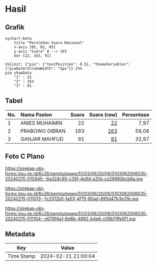 # Hasil

## Grafik

```mermaid
xychart-beta
    title "Perolehan Suara Nasional"
    x-axis [01, 02, 03]
    y-axis "Suara" 0 --> 163
    bar [22, 163, 91]
```

```mermaid
%%{init: {"pie": {"textPosition": 0.5}, "themeVariables": {"pieOuterStrokeWidth": "5px"}} }%%
pie showData
    "1" : 22
    "2" : 163
    "3" : 91
```

## Tabel

| No. | Nama Paslon    | Suara | Suara (raw) | Persentase |
|:--- |:-------------- | -----:| -----------:| ----------:|
| 1   | ANIES MUHAIMIN | 22    | [22][p-1]   | 7,97       |
| 2   | PRABOWO GIBRAN | 163   | [163][p-2]  | 59,06      |
| 3   | GANJAR MAHFUD  | 91    | [91][p-3]   | 32,97      |


[p-1]: https://github.com/gigit-pemilu/pemilu-2024/blob/main/pilpres/hitung-suara/sub/51-bali/sub/03-badung/sub/06-kuta-utara/sub/2006-dalung/sub/035-tps/sub/paslon-1.txt
[p-2]: https://github.com/gigit-pemilu/pemilu-2024/blob/main/pilpres/hitung-suara/sub/51-bali/sub/03-badung/sub/06-kuta-utara/sub/2006-dalung/sub/035-tps/sub/paslon-2.txt
[p-3]: https://github.com/gigit-pemilu/pemilu-2024/blob/main/pilpres/hitung-suara/sub/51-bali/sub/03-badung/sub/06-kuta-utara/sub/2006-dalung/sub/035-tps/sub/paslon-3.txt

## Foto C Plano

https://sirekap-obj-formc.kpu.go.id/6c26/pemilu/ppwp/51/03/06/20/06/5103062006035-20240215-010845--6a324c85-c35f-4e9d-a31d-ce29990bcb8a.jpg

https://sirekap-obj-formc.kpu.go.id/6c26/pemilu/ppwp/51/03/06/20/06/5103062006035-20240215-011013--1c2312b5-fa53-4f75-80ad-895d47b3e31b.jpg

https://sirekap-obj-formc.kpu.go.id/6c26/pemilu/ppwp/51/03/06/20/06/5103062006035-20240215-011104--d076f4a1-8d8b-4992-b4e6-c09b11ffe5f1.jpg


## Metadata

| Key        | Value               |
| ---------- | ------------------- |
| Time Stamp | 2024-02-21 21:00:04 |



